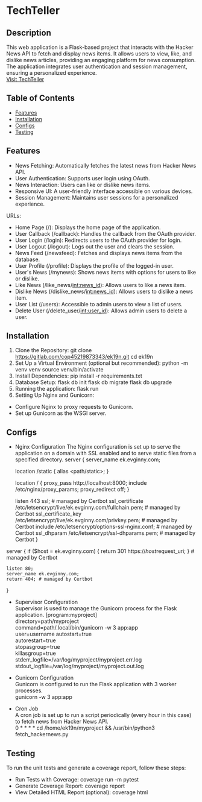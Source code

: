 # TechTeller

## Description

This web application is a Flask-based project that interacts with the Hacker News API to fetch and display news items. It allows users to view, like, and dislike news articles, providing an engaging platform for news consumption. The application integrates user authentication and session management, ensuring a personalized experience.  
[Visit TechTeller](https://ek.evginny.com/)

## Table of Contents

- [Features](#features)
- [Installation](#installation)
- [Configs](#configs)
- [Testing](#testing)

## Features

- News Fetching: Automatically fetches the latest news from Hacker News API.
- User Authentication: Supports user login using OAuth.
- News Interaction: Users can like or dislike news items.
- Responsive UI: A user-friendly interface accessible on various devices.
- Session Management: Maintains user sessions for a personalized experience.

URLs:
- Home Page (/): Displays the home page of the application.
- User Callback (/callback): Handles the callback from the OAuth provider.
- User Login (/login): Redirects users to the OAuth provider for login.
- User Logout (/logout): Logs out the user and clears the session.
- News Feed (/newsfeed): Fetches and displays news items from the database.
- User Profile (/profile): Displays the profile of the logged-in user.
- User's News (/mynews): Shows news items with options for users to like or dislike.
- Like News (/like_news/<int:news_id>): Allows users to like a news item.
- Dislike News (/dislike_news/<int:news_id>): Allows users to dislike a news item.
- User List (/users): Accessible to admin users to view a list of users.
- Delete User (/delete_user/<int:user_id>): Allows admin users to delete a user.

## Installation

1. Clone the Repository:
git clone https://gitlab.com/cop45219873343/ek19n.git
cd ek19n
2. Set Up a Virtual Environment (optional but recommended):
python -m venv venv
source venv/bin/activate
3. Install Dependencies:
pip install -r requirements.txt
4. Database Setup:
flask db init
flask db migrate
flask db upgrade
5. Running the application:
flask run
6. Setting Up Nginx and Gunicorn:
- Configure Nginx to proxy requests to Gunicorn.
- Set up Gunicorn as the WSGI server.



## Configs
- Nginx Configuration
The Nginx configuration is set up to serve the application on a domain with SSL enabled and to serve static files from a specified directory.
server {
    server_name ek.evginny.com;

    location /static {
        alias <path/static>;
    }

    location / {
        proxy_pass http://localhost:8000;
        include /etc/nginx/proxy_params;
        proxy_redirect off;
    }

    listen 443 ssl; # managed by Certbot
    ssl_certificate /etc/letsencrypt/live/ek.evginny.com/fullchain.pem; # managed by Certbot
    ssl_certificate_key /etc/letsencrypt/live/ek.evginny.com/privkey.pem; # managed by Certbot
    include /etc/letsencrypt/options-ssl-nginx.conf; # managed by Certbot
    ssl_dhparam /etc/letsencrypt/ssl-dhparams.pem; # managed by Certbot
}

server {
    if ($host = ek.evginny.com) {
        return 301 https://$host$request_uri;
    } # managed by Certbot

    listen 80;
    server_name ek.evginny.com;
    return 404; # managed by Certbot
}

- Supervisor Configuration  
Supervisor is used to manage the Gunicorn process for the Flask application.
[program:myproject]  
directory=path/myproject  
command=path/.local/bin/gunicorn -w 3 app:app  
user=username
autostart=true  
autorestart=true  
stopasgroup=true  
killasgroup=true  
stderr_logfile=/var/log/myproject/myproject.err.log  
stdout_logfile=/var/log/myproject/myproject.out.log  

- Gunicorn Configuration  
Gunicorn is configured to run the Flask application with 3 worker processes.  
gunicorn -w 3 app:app

- Cron Job  
A cron job is set up to run a script periodically (every hour in this case) to fetch news from Hacker News API.  
0 * * * * cd /home/ek19n/myproject && /usr/bin/python3 fetch_hackernews.py

## Testing
To run the unit tests and generate a coverage report, follow these steps:
- Run Tests with Coverage:
coverage run -m pytest
- Generate Coverage Report:
coverage report
- View Detailed HTML Report (optional):
coverage html
